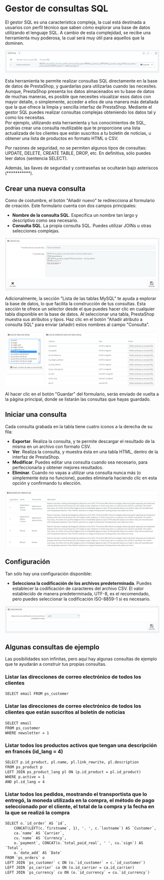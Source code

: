 # Gestor de consultas SQL

El gestor SQL es una característica compleja, la cual está destinada a usuarios con perfil técnico que saben cómo explorar una base de datos utilizando el lenguaje SQL. A cambio de esta complejidad, se recibe una herramienta muy poderosa, la cual será muy útil para aquellos que la dominen.

![](../../../.gitbook/assets/54887334.png)

Esta herramienta te permite realizar consultas SQL directamente en la base de datos de PrestaShop, y guardarlas para utilizarlas cuando las necesites. Aunque, PrestaShop presenta los datos almacenados en tu base de datos de muchas maneras, es posible que necesites visualizar esos datos con mayor detalle, o simplemente, acceder a ellos de una manera más detallada que la que ofrece la limpia y sencilla interfaz de PrestaShop. Mediante el gestor SQL puedes realizar consultas complejas obteniendo los datos tal y como los necesitas.\
Por ejemplo, utilizando esta herramienta y tus conocimientos de SQL, podrías crear una consulta reutilizable que te proporcione una lista actualizada de los clientes que están suscritos a tu boletín de noticias, u obtener una lista de productos en formato HTML o CSV.

Por razones de seguridad, no se permiten algunos tipos de consultas: UPDATE, DELETE, CREATE TABLE, DROP, etc. En definitiva, sólo puedes leer datos (sentencia SELECT).

Además, las llaves de seguridad y contraseñas se ocultarán bajo asteriscos (\*\*\*\*\*\*\*\*\*\*\*).

## Crear una nueva consulta <a href="#gestordeconsultassql-crearunanuevaconsulta" id="gestordeconsultassql-crearunanuevaconsulta"></a>

Como de costumbre, el botón "Añadir nuevo" te redirecciona al formulario de creación. Este formulario cuenta con dos campos principales:

* **Nombre de la consulta SQL**. Especifica un nombre tan largo y descriptivo como sea necesario.
* **Consulta SQL**. La propia consulta SQL. Puedes utilizar JOINs u otras selecciones complejas.

![](../../../.gitbook/assets/54887331.png)

Adicionalmente, la sección "Lista de las tablas MySQL" te ayuda a explorar la base de datos, lo que facilita la construcción de tus consultas. Esta sección te ofrece un selector desde el que puedes hacer clic en cualquier tabla disponible en la base de datos. Al seleccionar una tabla, PrestaShop muestra sus atributos y tipos. Haz clic en el botón "Añadir atributo a consulta SQL" para enviar (añadir) estos nombres al campo "Consulta".

![](../../../.gitbook/assets/30245147.png)

Al hacer clic en el botón "Guardar" del formulario, serás enviado de vuelta a la página principal, donde se listarán las consultas que hayas guardado.

## Iniciar una consulta <a href="#gestordeconsultassql-iniciarunaconsulta" id="gestordeconsultassql-iniciarunaconsulta"></a>

Cada consulta grabada en la tabla tiene cuatro iconos a la derecha de su fila:

* **Exportar**. Realiza la consulta, y te permite descargar el resultado de la misma en un archivo con formato CSV.
* **Ver**. Realiza la consulta, y muestra ésta en una tabla HTML, dentro de la interfaz de PrestaShop.
* **Modificar**. Puedes editar una consulta cuando sea necesario, para perfeccionarla  y obtener mejores resultados.
* **Eliminar**. Cuando no vayas a utilizar una consulta nunca más (o simplemente ésta no funcione), puedes eliminarla haciendo clic en esta opción y confirmando tu elección.

![](../../../.gitbook/assets/30245148.png)

## Configuración <a href="#gestordeconsultassql-configuracion" id="gestordeconsultassql-configuracion"></a>

Tan sólo hay una configuración disponible:

* **Selecciona la codificación de los archivos predeterminada**. Puedes establecer la codificación de caracteres del archivo CSV. El valor establecido de manera predeterminada, UTF-8, es el recomendado, pero puedes seleccionar la codificación ISO-8859-1 si es necesario.

![](../../../.gitbook/assets/54887338.png)

## Algunas consultas de ejemplo <a href="#gestordeconsultassql-algunasconsultasdeejemplo" id="gestordeconsultassql-algunasconsultasdeejemplo"></a>

Las posibilidades son infinitas, pero aquí hay algunas consultas de ejemplo que te ayudarán a construir tus propias consultas.

### Listar las direcciones de correo electrónico de todos los clientes <a href="#gestordeconsultassql-listarlasdireccionesdecorreoelectronicodetodoslosclientes" id="gestordeconsultassql-listarlasdireccionesdecorreoelectronicodetodoslosclientes"></a>

```
SELECT email FROM ps_customer
```

### Listar las direcciones de correo electrónico de todos los clientes que están suscritos al boletín de noticias <a href="#gestordeconsultassql-listarlasdireccionesdecorreoelectronicodetodoslosclientesqueestansuscritosalbol" id="gestordeconsultassql-listarlasdireccionesdecorreoelectronicodetodoslosclientesqueestansuscritosalbol"></a>

```
SELECT email
FROM ps_customer
WHERE newsletter = 1
```

### Listar todos los productos activos que tengan una descripción en francés (id\_lang = 4) <a href="#gestordeconsultassql-listartodoslosproductosactivosquetenganunadescripcionenfrances-id_lang-4" id="gestordeconsultassql-listartodoslosproductosactivosquetenganunadescripcionenfrances-id_lang-4"></a>

```
SELECT p.id_product, pl.name, pl.link_rewrite, pl.description
FROM ps_product p
LEFT JOIN ps_product_lang pl ON (p.id_product = pl.id_product)
WHERE p.active = 1
AND pl.id_lang = 4
```

### Listar todos los pedidos, mostrando el transportista que lo entregó, la moneda utilizada en la compra, el método de pago seleccionado por el cliente, el total de la compra y la fecha en la que se realizó la compra <a href="#gestordeconsultassql-listartodoslospedidos-mostrandoeltransportistaqueloentrego-lamonedautilizadaenl" id="gestordeconsultassql-listartodoslospedidos-mostrandoeltransportistaqueloentrego-lamonedautilizadaenl"></a>

```
SELECT o.`id_order` AS `id`,
	CONCAT(LEFT(c.`firstname`, 1), '. ', c.`lastname`) AS `Customer`,
	ca.`name` AS `Carrier`,
	cu.`name` AS `Currency`,
	o.`payment`, CONCAT(o.`total_paid_real`, ' ', cu.`sign`) AS `Total`,
	o.`date_add` AS `Date`
FROM `ps_orders` o
LEFT JOIN `ps_customer` c ON (o.`id_customer` = c.`id_customer`)
LEFT JOIN `ps_carrier` ca ON (o.id_carrier = ca.id_carrier)
LEFT JOIN `ps_currency` cu ON (o.`id_currency` = cu.`id_currency`)
```
